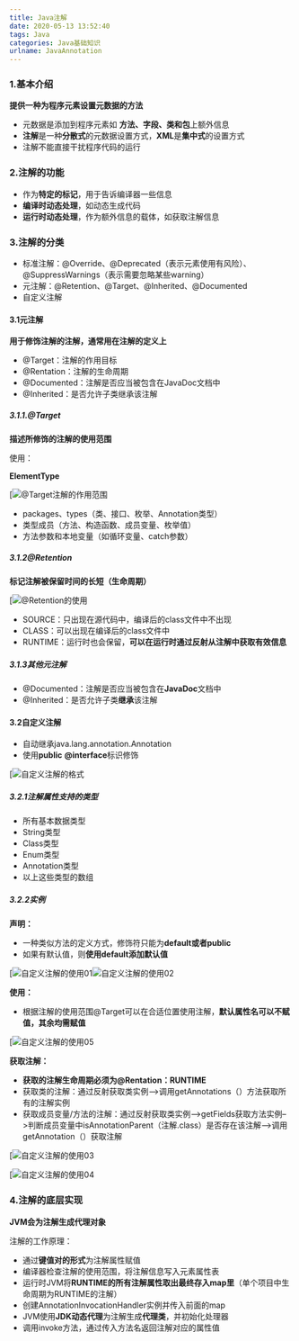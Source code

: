 ```yaml
---
title: Java注解
date: 2020-05-13 13:52:40
tags: Java
categories: Java基础知识
urlname: JavaAnnotation
---
```


### 1.基本介绍

**提供一种为程序元素设置元数据的方法**

- 元数据是添加到程序元素如 **方法、字段、类和包**上额外信息
- **注解**是一种**分散式**的元数据设置方式，**XML**是**集中式**的设置方式
- 注解不能直接干扰程序代码的运行

### 2.注解的功能

- 作为**特定的标记**，用于告诉编译器一些信息
- **编译时动态处理**，如动态生成代码
- **运行时动态处理**，作为额外信息的载体，如获取注解信息

### 3.注解的分类

- 标准注解：@Override、@Deprecated（表示元素使用有风险）、@SuppressWarnings（表示需要忽略某些warning）
- 元注解：@Retention、@Target、@Inherited、@Documented
- 自定义注解

#### 3.1元注解

**用于修饰注解的注解，通常用在注解的定义上**

- @Target：注解的作用目标
- @Rentation：注解的生命周期
- @Documented：注解是否应当被包含在JavaDoc文档中
- @Inherited：是否允许子类继承该注解

##### 3.1.1.@Target

**描述所修饰的注解的使用范围**

使用：

**ElementType**

[![@Target注解的作用范围](https://pic.rmb.bdstatic.com/bjh/89af4f95075d5f8f37bab7d3502392b2.png)

- packages、types（类、接口、枚举、Annotation类型）
- 类型成员（方法、构造函数、成员变量、枚举值）
- 方法参数和本地变量（如循环变量、catch参数）

##### 3.1.2@Retention

**标记注解被保留时间的长短（生命周期）**

[![@Retention的使用](https://pic.rmb.bdstatic.com/bjh/0569c6ee974b5509b0920efae6f40178.png)

- SOURCE：只出现在源代码中，编译后的class文件中不出现
- CLASS：可以出现在编译后的class文件中
- RUNTIME：运行时也会保留，**可以在运行时通过反射从注解中获取有效信息**

##### 3.1.3其他元注解

- @Documented：注解是否应当被包含在**JavaDoc**文档中
- @Inherited：是否允许子类**继承**该注解

#### 3.2自定义注解

- 自动继承java.lang.annotation.Annotation
- 使用**public** **@interface**标识修饰

[![自定义注解的格式](https://pic.rmb.bdstatic.com/bjh/aeb50553dd33e2211c5959e1d8269955.jpeg)

##### 3.2.1注解属性支持的类型

- 所有基本数据类型
- String类型
- Class类型
- Enum类型
- Annotation类型
- 以上这些类型的数组

##### 3.2.2实例

**声明：**

- 一种类似方法的定义方式，修饰符只能为**default或者public**
- 如果有默认值，则**使用default添加默认值**

[![自定义注解的使用01](https://pic.rmb.bdstatic.com/bjh/ca2a26282186aa21ce59a15b22732f79.png)![自定义注解的使用02](https://pic.rmb.bdstatic.com/bjh/47dad0e275d116889c302e44137d65fd.png)

**使用：**

- 根据注解的使用范围@Target可以在合适位置使用注解，**默认属性名可以不赋值，其余均需赋值**

[![自定义注解的使用05](https://pic.rmb.bdstatic.com/bjh/656e68642e5268e09ddf075d5a5f81c3.png)

**获取注解：**

- **获取的注解生命周期必须为@Rentation：RUNTIME**
- 获取类的注解：通过反射获取类实例–>调用getAnnotations（）方法获取所有的注解实例
- 获取成员变量/方法的注解：通过反射获取类实例–>getFields获取方法实例–>判断成员变量中isAnnotationParent（注解.class）是否存在该注解–>调用getAnnotation（）获取注解

[![自定义注解的使用03](https://pic.rmb.bdstatic.com/bjh/b7ad38902c67344cf825c1865e00faa6.png)

[![自定义注解的使用04](https://pic.rmb.bdstatic.com/bjh/5f8f2059ddc8d4d91199f30dc51fce44.png)

### 4.注解的底层实现

**JVM会为注解生成代理对象**

注解的工作原理：

- 通过**键值对的形式**为注解属性赋值
- 编译器检查注解的使用范围，将注解信息写入元素属性表
- 运行时JVM将**RUNTIME的所有注解属性取出最终存入map里**（单个项目中生命周期为RUNTIME的注解）
- 创建AnnotationInvocationHandler实例并传入前面的map
- JVM使用**JDK动态代理**为注解生成**代理类**，并初始化处理器
- 调用invoke方法，通过传入方法名返回注解对应的属性值

 

 